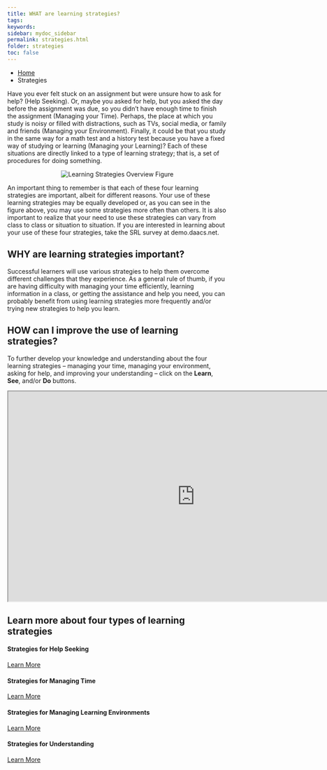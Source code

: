 ```yaml
---
title: WHAT are learning strategies?
tags: 
keywords: 
sidebar: mydoc_sidebar
permalink: strategies.html
folder: strategies
toc: false
---
```


<ul class="breadcrumb">
    <li><a href="index.html">Home</a></li>
    <li class="active">Strategies</li>
</ul>

Have you ever felt stuck on an assignment but were unsure how to ask for help? (Help Seeking). Or, maybe you asked for help, but you asked the day before the assignment was due, so you didn’t have enough time to finish the assignment (Managing your Time). Perhaps, the place at which you study is noisy or filled with distractions, such as TVs, social media, or family and friends (Managing your Environment). Finally, it could be that you study in the same way for a math test and a history test because you have a fixed way of studying or learning (Managing your Learning)? Each of these situations are directly linked to a type of learning strategy; that is, a set of procedures for doing something. 

<center><img src='images/LSOverview.jpg' alt='Learning Strategies Overview Figure' /></center>

An important thing to remember is that each of these four learning strategies are important, albeit for different reasons. Your use of these learning strategies may be equally developed or, as you can see in the figure above, you may use some strategies more often than others. It is also important to realize that your need to use these strategies can vary from class to class or situation to situation. If you are interested in learning about your use of these four strategies, take the SRL survey at demo.daacs.net.

## WHY are learning strategies important?

Successful learners will use various strategies to help them overcome different challenges that they experience. As a general rule of thumb, if you are having difficulty with managing your time efficiently, learning information in a class, or getting the assistance and help you need, you can probably benefit from using learning strategies more frequently and/or trying new strategies to help you learn.  

## HOW can I improve the use of learning strategies?
To further develop your knowledge and understanding about the four learning strategies – managing your time, managing your environment, asking for help, and improving your understanding – click on the **Learn**, **See**, and/or **Do** buttons.

<div class="embed-responsive embed-responsive-16by9"><iframe width="853" height="480" src="https://www.youtube.com/embed/4lWWM2wlXz8?autoplay=0"></iframe></div>


<div class="row">
         <div class="col-lg-12">
             <h2 class="page-header">Learn more about four types of learning strategies</h2>
         </div>
         <div class="col-md-3 col-sm-6">
             <div class="panel panel-default text-center">
                 <div class="panel-heading">
                     <span class="fa-stack fa-5x">
                           <i class="fa fa-circle fa-stack-2x text-primary"></i>
                           <i class="fa fa-user-plus fa-stack-1x fa-inverse"></i>
                     </span>
                 </div>
                 <div class="panel-body">
                     <h4>Strategies for Help Seeking</h4>
                     <p></p>
                     <a href="help_seeking.html" class="btn btn-primary">Learn More</a>
                 </div>
             </div>
         </div>
         <div class="col-md-3 col-sm-6">
             <div class="panel panel-default text-center">
                 <div class="panel-heading">
                     <span class="fa-stack fa-5x">
                           <i class="fa fa-circle fa-stack-2x text-primary"></i>
                           <i class="fa fa-users fa-stack-1x fa-inverse"></i>
                     </span>
                 </div>
                 <div class="panel-body">
                     <h4>Strategies for Managing Time</h4>
                     <p></p>
                     <a href="managing_time.html" class="btn btn-primary">Learn More</a>
                 </div>
             </div>
         </div>
         <div class="col-md-3 col-sm-6">
             <div class="panel panel-default text-center">
                 <div class="panel-heading">
                     <span class="fa-stack fa-5x">
                           <i class="fa fa-circle fa-stack-2x text-primary"></i>
                           <i class="fa fa-edit fa-stack-1x fa-inverse"></i>
                     </span>
                 </div>
                 <div class="panel-body">
                     <h4>Strategies for Managing Learning Environments</h4>
                     <p></p>
                     <a href="managing_environment.html" class="btn btn-primary">Learn More</a>
                 </div>
             </div>
         </div>
         <div class="col-md-3 col-sm-6">
             <div class="panel panel-default text-center">
                 <div class="panel-heading">
                     <span class="fa-stack fa-5x">
                           <i class="fa fa-circle fa-stack-2x text-primary"></i>
                           <i class="fa fa-sliders fa-stack-1x fa-inverse"></i>
                     </span>
                 </div>
                 <div class="panel-body">
                     <h4>Strategies for Understanding</h4>
                     <p></p>
                     <a href="understanding.html" class="btn btn-primary">Learn More</a>
                 </div>
             </div>
         </div>
</div>
